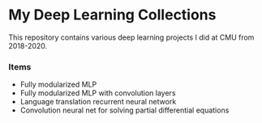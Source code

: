 # My Deep Learning Collections
This repository contains various deep learning projects I did at CMU from 2018-2020.

### Items
* Fully modularized MLP
* Fully modularized MLP with convolution layers
* Language translation recurrent neural network 
* Convolution neural net for solving partial differential equations
